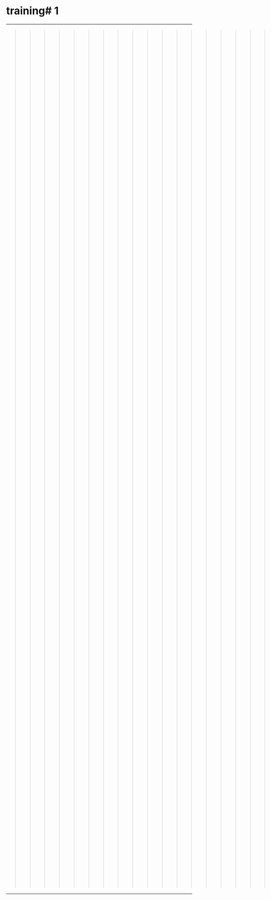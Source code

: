 # training# 1
---
>>>>>>>>>>>>>>>>>>>>>>>>>>>>>>>>>>>>>>>>>>>>>>>>>>>>>>>>>>>>>>>>>>>>>>>>>>>>>>>>>>>>>>>>>>>>>>>>>>>>>>>>>>>>>>>>>>>>>>>>>>>>>>>>>>>>>>>>>>>>>>>>>>>>>>>>>>>>>>>>>>>>>>>>>>>>>>>>>>>>>>>>>>>>>>>>>>>>>>########### **JJ撒啊草莓味v**>>>>>>>>>>>>>>>>>>>>>>>>>>>>>>>>>>>>>>>>>>>>>>>>>>>>>>>>>>>>>>>>>>>>>>>>>>>>>>>>>>>>>>>>>>>>>>>>>>>>>>>>>>>>>>>>>>>>>
***
